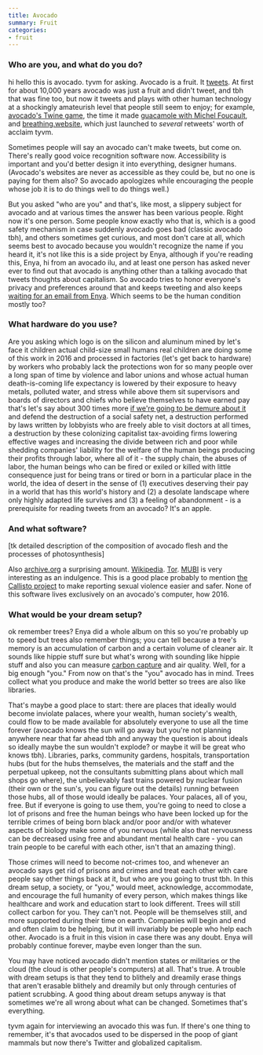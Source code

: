 ```yaml
---
title: Avocado
summary: Fruit
categories:
- fruit
---
```


### Who are you, and what do you do?

hi hello this is avocado. tyvm for asking. Avocado is a fruit. It [tweets](https://twitter.com/RealAvocadoFact/ "avocado's Twitter account."). At first for about 10,000 years avocado was just a fruit and didn't tweet, and tbh that was fine too, but now it tweets and plays with other human technology at a shockingly amateurish level that people still seem to enjoy; for example, [avocado's Twine game](https://realavocadofact.com/logaeagmbaa/logaeagmbaa.html "Avocado's Twine game."), the time it made [guacamole with Michel Foucault](https://twitter.com/RealAvocadoFact/timelines/597879343151509504 "avocado's Twitter timeline about Michael Foucault."), and [breathing.website](http://breathing.website/ "avocado's relaxing website."), which just launched to *several* retweets' worth of acclaim tyvm.

Sometimes people will say an avocado can't make tweets, but come on. There's really good voice recognition software now. Accessibility is important and you'd better design it into everything, designer humans. (Avocado's websites are never as accessible as they could be, but no one is paying for them also? So avocado apologizes while encouraging the people whose job it is to do things well to do things well.)

But you asked "who are you" and that's, like most, a slippery subject for avocado and at various times the answer has been various people. Right now it's one person. Some people know exactly who that is, which is a good safety mechanism in case suddenly avocado goes bad (classic avocado tbh), and others sometimes get curious, and most don't care at all, which seems best to avocado because you wouldn't recognize the name if you heard it, it's not like this is a side project by Enya, although if you're reading this, Enya, hi from an avocado ilu, and at least one person has asked never ever to find out that avocado is anything other than a talking avocado that tweets thoughts about capitalism. So avocado tries to honor everyone's privacy and preferences around that and keeps tweeting and also keeps [waiting for an email from Enya](mailto:realavocadofact@protonmail.com/?subject=who%20can%20say%20avocados%20where%20the%20day%20flows&body=only%20time%20hello%20avocado%20it%27s%20finally%20Enya "A link to email avocado, if you're Enya."). Which seems to be the human condition mostly too?

### What hardware do you use?

Are you asking which logo is on the silicon and aluminum mined by let's face it children actual child-size small humans real children are doing some of this work in 2016 and processed in factories (let's get back to hardware) by workers who probably lack the protections won for so many people over a long span of time by violence and labor unions and whose actual human death-is-coming life expectancy is lowered by their exposure to heavy metals, polluted water, and stress while above them sit supervisors and boards of directors and chiefs who believe themselves to have earned pay that's let's say about 300 times more [if we're going to be demure about it](http://america.aljazeera.com/articles/2014/4/15/executive-pay-compensationceoworkerratio.html "An Aljazeera article about the gap in wages between workers and managers.") and defend the destruction of a social safety net, a destruction performed by laws written by lobbyists who are freely able to visit doctors at all times, a destruction by these colonizing capitalist tax-avoiding firms lowering effective wages and increasing the divide between rich and poor while shedding companies' liability for the welfare of the human beings producing their profits through labor, where all of it - the supply chain, the abuses of labor, the human beings who can be fired or exiled or killed with little consequence just for being trans or tired or born in a particular place in the world, the idea of desert in the sense of (1) executives deserving their pay in a world that has this world's history and (2) a desolate landscape where only highly adapted life survives and (3) a feeling of abandonment - is a prerequisite for reading tweets from an avocado? It's an apple.

### And what software?

[tk detailed description of the composition of avocado flesh and the processes of photosynthesis] 

Also [archive.org][internet-archive] a surprising amount. [Wikipedia][]. [Tor][]. [MUBI][] is very interesting as an indulgence. This is a good place probably to mention [the Callisto project][callisto] to make reporting sexual violence easier and safer. None of this software lives exclusively on an avocado's computer, how 2016.

### What would be your dream setup?

ok remember trees? Enya did a whole album on this so you're probably up to speed but trees also remember things; you can tell because a tree's memory is an accumulation of carbon and a certain volume of cleaner air. It sounds like hippie stuff sure but what's wrong with sounding like hippie stuff and also you can measure [carbon capture](https://en.wikipedia.org/wiki/Carbon_capture_and_storage "The Wikipedia entry on carbon capture.") and air quality. Well, for a big enough "you." From now on that's the "you" avocado has in mind. Trees collect what you produce and make the world better so trees are also like libraries.

That's maybe a good place to start: there are places that ideally would become inviolate palaces, where your wealth, human society's wealth, could flow to be made available for absolutely everyone to use all the time forever (avocado knows the sun will go away but you're not planning anywhere near that far ahead tbh and anyway the question is about ideals so ideally maybe the sun wouldn't explode? or maybe it will be great who knows tbh). Libraries, parks, community gardens, hospitals, transportation hubs (but for the hubs themselves, the materials and the staff and the perpetual upkeep, not the consultants submitting plans about which mall shops go where), the unbelievably fast trains powered by nuclear fusion (their own or the sun's, you can figure out the details) running between those hubs, all of those would ideally be palaces. Your palaces, all of you, free. But if everyone is going to use them, you're going to need to close a lot of prisons and free the human beings who have been locked up for the terrible crimes of being born black and/or poor and/or with whatever aspects of biology make some of you nervous (while also that nervousness can be decreased using free and abundant mental health care - you can train people to be careful with each other, isn't that an amazing thing).

Those crimes will need to become not-crimes too, and whenever an avocado says get rid of prisons and crimes and treat each other with care people say other things back at it, but who are you going to trust tbh. In this dream setup, a society, or "you," would meet, acknowledge, accommodate, and encourage the full humanity of every person, which makes things like healthcare and work and education start to look different. Trees will still collect carbon for you. They can't not. People will be themselves still, and more supported during their time on earth. Companies will begin and end and often claim to be helping, but it will invariably be people who help each other. Avocado is a fruit in this vision in case there was any doubt. Enya will probably continue forever, maybe even longer than the sun.

You may have noticed avocado didn't mention states or militaries or the cloud (the cloud is other people's computers) at all. That's true. A trouble with dream setups is that they tend to blithely and dreamily erase things that aren't erasable blithely and dreamily but only through centuries of patient scrubbing. A good thing about dream setups anyway is that sometimes we're all wrong about what can be changed. Sometimes that's everything.

tyvm again for interviewing an avocado this was fun. If there's one thing to remember, it's that avocados used to be dispersed in the poop of giant mammals but now there's Twitter and globalized capitalism.

[callisto]: http://www.projectcallisto.org/ "A system for reporting sexual assault at university."
[internet-archive]: https://archive.org/ "A non-profit Internet library."
[mubi]: https://mubi.com/ "A subscription service for curated cult/classic movies."
[tor]: https://www.torproject.org/ "A software and network package for protecting your anonymity."
[wikipedia]: https://en.wikipedia.org/wiki/Main_Page "A free online encyclopedia."
